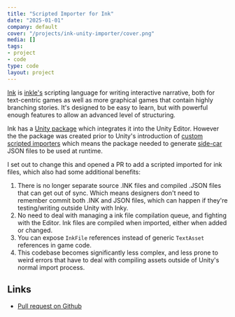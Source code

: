```yaml
---
title: "Scripted Importer for Ink"
date: "2025-01-01"
company: default
cover: "/projects/ink-unity-importer/cover.png"
media: []
tags:
- project
- code
type: code
layout: project
---
```


[Ink](http://www.inklestudios.com/ink) is [inkle's](http://www.inklestudios.com/) scripting language for writing interactive narrative, both for text-centric games as well as more graphical games that contain highly branching stories. It's designed to be easy to learn, but with powerful enough features to allow an advanced level of structuring.

Ink has a [Unity package](https://github.com/inkle/ink-unity-integration) which integrates it into the Unity Editor. However the the package was created prior to Unity's introduction of [custom scripted importers](https://docs.unity3d.com/6000.2/Documentation/Manual/ScriptedImporters.html) which means the package needed to generate [side-car](https://en.wikipedia.org/wiki/Sidecar_file) JSON files to be used at runtime. 

I set out to change this and opened a PR to add a scripted imported for ink files, which also had some additional benefits:

1. There is no longer separate source .INK files and compiled .JSON files that can get out of sync. Which means designers don't need to remember commit both .INK and JSON files, which can happen if they're testing/writing outside Unity with Inky.
2. No need to deal with managing a ink file compilation queue, and fighting with the Editor. Ink files are compiled when imported, either when added or changed.
3. You can expose `InkFile` references instead of generic `TextAsset` references in game code.
4. This codebase becomes significantly less complex, and less prone to weird errors that have to deal with compiling assets outside of Unity's normal import process.

## Links
- [Pull request on Github](https://github.com/inkle/ink-unity-integration/pull/205)